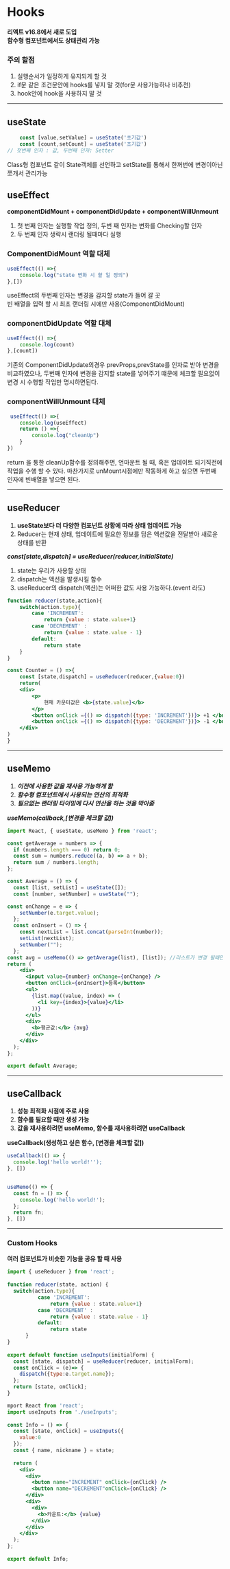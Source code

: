 # Hooks
**리액트 v16.8에서 새로 도입**<br>
**함수형 컴포넌트에서도 상태관리 가능**

### 주의 할점
1. 실행순서가 일정하게 유지되게 할 것
2. if문 같은 조건문안에 hooks를 넣지 말 것(for문 사용가능하나 비추천)
3. hook안에 hook을 사용하지 말 것

***
## useState
```jsx
    const [value,setValue] = useState('초기값')
    const [count,setCount] = useState('초기값')
// 첫번째 인자 : 값, 두번째 인자: Setter
```
Class형 컴포넌트 같이 State객체를 선언하고 setState를 통해서 한꺼번에 변경이아닌 쪼개서 관리가능

## useEffect
**componentDidMount + componentDidUpdate + componentWillUnmount**
1. 첫 번째 인자는 실행할 작업 정의, 두번 째 인자는 변화를 Checking할 인자
2. 두 번째 인자 생략시 랜더링 될때마다 실행 
### ComponentDidMount 역할 대체
```jsx
useEffect(() =>{
    console.log("state 변화 시 할 일 정의")
},[])
```
useEffect의 두번째 인자는 변경을 감지할 state가 들어 갈 곳<br>
빈 배열을 입력 할 시 최초 랜더링 시에만 사용(ComponentDidMount)

### componentDidUpdate 역할 대체
```jsx
useEffect(() =>{
    console.log(count)
},[count])
```
기존의 ComponentDidUpdate의경우 prevProps,prevState를 인자로 받아 변경을 비교하였으나,
두번째 인자에 변경을 감지할 state를 넣어주기 떄문에 체크할 필요없이 변경 시 수행할 작업만 명시하면된다.

### componentWillUnmount 대체
```jsx
 useEffect(() =>{
    console.log(useEffect)
    return () =>{
        console.log("cleanUp")
    }
})
```
return 을 통한 cleanUp함수를 정의해주면, 언마운트 될 때, 혹은 업데이트 되기직전에 작업을 수행 할 수 있다.
마찬가지로 unMount시점에만 작동하게 하고 싶으면 두번째 인자에 빈배열을 넣으면 된다.
***

## useReducer
1. **useState보다 더 다양한 컴포넌트 상황에 따라 상태 업데이트 가능**
2. Reducer는 현재 상태, 업데이트에 필요한 정보를 담은 액션값을 전달받아 새로운 상태를 반환

***const[state,dispatch] = useReducer(reducer,initialState)***
1. state는 우리가 사용할 상태 
2. dispatch는 액션을 발생시킬 함수 
3. useReducer의 dispatch(액션)는 어떠한 값도 사용 가능하다.(event 라도)
```jsx
function reducer(state,action){
    switch(action.type){
        case 'INCREMENT':
            return {value : state.value+1}
        case 'DECREMENT' :
            return {value : state.value - 1}
        default:
            return state
    }
}   

const Counter = () =>{
    const [state,dispatch] = useReducer(reducer,{value:0})
    return(
    <div>
        <p>
            현재 카운터값은 <b>{state.value}</b>
        </p>
        <button onClick ={() => dispatch({type: 'INCREMENT'})}> +1 </button>
        <button onClick ={() => dispatch({type: 'DECREMENT'})}> -1 </button>
    </div>    
)
}
```

***
## useMemo
1. ***이전에 사용한 값을 재사용 가능하게 함***
2. ***함수형 컴포넌트에서 사용되는 연산의 최적화***
3. ***필요없는 랜더링 타이밍에 다시 연산을 하는 것을 막아줌***

***useMemo(callback,[변경을 체크할 값])***
```jsx
import React, { useState, useMemo } from 'react';

const getAverage = numbers => {
  if (numbers.length === 0) return 0;
  const sum = numbers.reduce((a, b) => a + b);
  return sum / numbers.length;
};

const Average = () => {
  const [list, setList] = useState([]);
  const [number, setNumber] = useState("");

const onChange = e => {
    setNumber(e.target.value);
  };
  const onInsert = () => {
    const nextList = list.concat(parseInt(number));
    setList(nextList);
    setNumber("");
  };
const avg = useMemo(() => getAverage(list), [list]); //리스트가 변경 될때만 연산
return (
    <div>
      <input value={number} onChange={onChange} />
      <button onClick={onInsert}>등록</button>
      <ul>
        {list.map((value, index) => (
          <li key={index}>{value}</li>
        ))}
      </ul>
      <div>
        <b>평균값:</b> {avg}
      </div>
    </div>
  );
};

export default Average;
```
***
## useCallback
1. **성능 최적화 시점에 주로 사용**
2. **함수를 필요할 때만 생성 가능**
3. **값을 재사용하려면 useMemo, 함수를 재사용하려면 useCallback**

**useCallback(생성하고 싶은 함수, [변경을 체크할 값])**
```jsx
useCallback(() => {
  console.log('hello world!'');
}, [])


useMemo(() => {
  const fn = () => {
    console.log('hello world!');
  };
  return fn;
}, [])
```
***
### Custom Hooks
**여러 컴포넌트가 비슷한 기능을 공유 할 때 사용**
```jsx
import { useReducer } from 'react';
 
function reducer(state, action) {
  switch(action.type){
          case 'INCREMENT':
              return {value : state.value+1}
          case 'DECREMENT' :
              return {value : state.value - 1}
          default:
              return state
      }
}
 
export default function useInputs(initialForm) {
  const [state, dispatch] = useReducer(reducer, initialForm);
  const onClick = (e)=> {
    dispatch({type:e.target.name});
  };
  return [state, onClick];
}
```

```jsx
mport React from 'react';
import useInputs from './useInputs';
 
const Info = () => {
  const [state, onClick] = useInputs({
    value:0
  });
  const { name, nickname } = state;
 
  return (
    <div>
      <div>
        <buton name="INCREMENT" onClick={onClick} />
        <button name="DECREMENT"onClick={onClick} />
      </div>
      <div>
        <div>
          <b>카운트:</b> {value}
        </div>
      </div>
    </div>
  );
};
 
export default Info;
```


